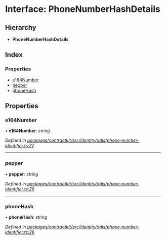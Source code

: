 # Interface: PhoneNumberHashDetails

## Hierarchy

* **PhoneNumberHashDetails**

## Index

### Properties

* [e164Number](_contractkit_src_identity_odis_phone_number_identifier_.phonenumberhashdetails.md#e164number)
* [pepper](_contractkit_src_identity_odis_phone_number_identifier_.phonenumberhashdetails.md#pepper)
* [phoneHash](_contractkit_src_identity_odis_phone_number_identifier_.phonenumberhashdetails.md#phonehash)

## Properties

###  e164Number

• **e164Number**: *string*

*Defined in [packages/contractkit/src/identity/odis/phone-number-identifier.ts:27](https://github.com/celo-org/celo-monorepo/blob/master/packages/contractkit/src/identity/odis/phone-number-identifier.ts#L27)*

___

###  pepper

• **pepper**: *string*

*Defined in [packages/contractkit/src/identity/odis/phone-number-identifier.ts:29](https://github.com/celo-org/celo-monorepo/blob/master/packages/contractkit/src/identity/odis/phone-number-identifier.ts#L29)*

___

###  phoneHash

• **phoneHash**: *string*

*Defined in [packages/contractkit/src/identity/odis/phone-number-identifier.ts:28](https://github.com/celo-org/celo-monorepo/blob/master/packages/contractkit/src/identity/odis/phone-number-identifier.ts#L28)*
